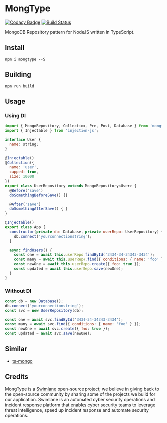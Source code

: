 # MongType

[![Codacy Badge](https://api.codacy.com/project/badge/Grade/4435e55cddf24b0f98831c3ae34c960d)](https://www.codacy.com/app/Swimlane/mongtype?utm_source=github.com&amp;utm_medium=referral&amp;utm_content=swimlane/mongtype&amp;utm_campaign=Badge_Grade) [![Build Status](https://travis-ci.org/swimlane/mongtype.svg?branch=master)](https://travis-ci.org/swimlane/mongtype)

MongoDB Repository pattern for NodeJS written in TypeScript.

## Install

`npm i mongtype --S`

## Building

`npm run build`

## Usage

### Using DI

```javascript
import { MongoRepository, Collection, Pre, Post, Database } from 'mongtype';
import { Injectable } from 'injection-js';

interface User {
  name: string;
}

@Injectable()
@Collection({
  name: 'user',
  capped: true,
  size: 10000
})
export class UserRepository extends MongoRepository<User> {
  @Before('save')
  doSomethingBeforeSave() {}

  @After('save')
  doSomethingAfterSave() { }
}

@Injectable()
export class App {
  constructor(private db: Database, private userRepo: UserRepository) {
    db.connect('yourconnectionstring');
  }

  async findUsers() {
    const one = await this.userRepo.findById('3434-34-34343-3434');
    const many = await this.userRepo.find({ conditions: { name: 'foo' } });
    const newOne = await this.userRepo.create({ foo: true });
    const updated = await this.userRepo.save(newOne);
  }
}
```

### Without DI

```javascript
const db = new Database();
db.connect('yourconnectionstring');
const svc = new UserRepository(db);

const one = await svc.findById('3434-34-34343-3434');
const many = await svc.find({ conditions: { name: 'foo' } });
const newOne = await svc.create({ foo: true });
const updated = await svc.save(newOne);
```

## Similar

- [ts-mongo](https://github.com/joesonw/ts-mongo/)

## Credits

MongType is a [Swimlane](http://swimlane.com) open-source project; we believe in giving back to the open-source community by sharing some of the projects we build for our application. Swimlane is an automated cyber security operations and incident response platform that enables cyber security teams to leverage threat intelligence, speed up incident response and automate security operations.
